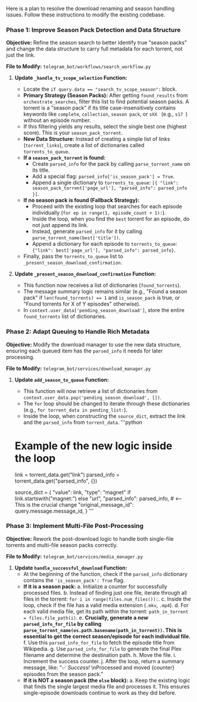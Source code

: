 Here is a plan to resolve the download renaming and season handling issues. Follow these instructions to modify the existing codebase.

### Phase 1: Improve Season Pack Detection and Data Structure

**Objective:** Refine the season search to better identify true "season packs" and change the data structure to carry full metadata for each torrent, not just the link.

**File to Modify:** `telegram_bot/workflows/search_workflow.py`

1.  **Update `_handle_tv_scope_selection` Function:**
    *   Locate the `if query.data == "search_tv_scope_season":` block.
    *   **Primary Strategy (Season Packs):** After getting `found_results` from `orchestrate_searches`, filter this list to find potential season packs. A torrent is a "season pack" if its title case-insensitively contains keywords like `complete`, `collection`, `season pack`, or `sXX ` (e.g., `s17 `) without an episode number.
    *   If this filtering yields any results, select the single best one (highest score). This is your `season_pack_torrent`.
    *   **New Data Structure:** Instead of creating a simple list of links (`torrent_links`), create a list of dictionaries called `torrents_to_queue`.
    *   **If a `season_pack_torrent` is found:**
        *   Create `parsed_info` for the pack by calling `parse_torrent_name` on its title.
        *   Add a special flag: `parsed_info['is_season_pack'] = True`.
        *   Append a single dictionary to `torrents_to_queue`: `[{ "link": season_pack_torrent['page_url'], "parsed_info": parsed_info }]`.
    *   **If no season pack is found (Fallback Strategy):**
        *   Proceed with the existing loop that searches for each episode individually (`for ep in range(1, episode_count + 1):`).
        *   Inside the loop, when you find the `best` torrent for an episode, do not just append its link.
        *   Instead, generate `parsed_info` for it by calling `parse_torrent_name(best['title'])`.
        *   Append a dictionary for each episode to `torrents_to_queue`: `{"link": best['page_url'], "parsed_info": parsed_info}`.
    *   Finally, pass the `torrents_to_queue` list to `_present_season_download_confirmation`.

2.  **Update `_present_season_download_confirmation` Function:**
    *   This function now receives a list of dictionaries (`found_torrents`).
    *   The message summary logic remains similar (e.g., "Found a season pack" if `len(found_torrents) == 1` and `is_season_pack` is true, or "Found torrents for X of Y episodes" otherwise).
    *   In `context.user_data['pending_season_download']`, store the entire `found_torrents` list of dictionaries.

### Phase 2: Adapt Queuing to Handle Rich Metadata

**Objective:** Modify the download manager to use the new data structure, ensuring each queued item has the `parsed_info` it needs for later processing.

**File to Modify:** `telegram_bot/services/download_manager.py`

1.  **Update `add_season_to_queue` Function:**
    *   This function will now retrieve a list of dictionaries from `context.user_data.pop('pending_season_download', [])`.
    *   The `for` loop should be changed to iterate through these dictionaries (e.g., `for torrent_data in pending_list:`).
    *   Inside the loop, when constructing the `source_dict`, extract the link and the `parsed_info` from `torrent_data`.
    '''python
    # Example of the new logic inside the loop
    link = torrent_data.get("link")
    parsed_info = torrent_data.get("parsed_info", {})

    source_dict = {
        "value": link,
        "type": "magnet" if link.startswith("magnet:") else "url",
        "parsed_info": parsed_info,  # <-- This is the crucial change
        "original_message_id": query.message.message_id,
    }
    '''

### Phase 3: Implement Multi-File Post-Processing

**Objective:** Rework the post-download logic to handle both single-file torrents and multi-file season packs correctly.

**File to Modify:** `telegram_bot/services/media_manager.py`

1.  **Update `handle_successful_download` Function:**
    *   At the beginning of the function, check if the `parsed_info` dictionary contains the `'is_season_pack': True` flag.
    *   **If it is a season pack:**
        a. Initialize a counter for successfully processed files.
        b. Instead of finding just one file, iterate through all files in the torrent: `for i in range(files.num_files()):`.
        c. Inside the loop, check if the file has a valid media extension (`.mkv`, `.mp4`).
        d. For each valid media file, get its path within the torrent: `path_in_torrent = files.file_path(i)`.
        e. **Crucially, generate a *new* `parsed_info_for_file` by calling `parse_torrent_name(os.path.basename(path_in_torrent))`. This is essential to get the correct season/episode for each individual file.**
        f. Use this `parsed_info_for_file` to fetch the episode title from Wikipedia.
        g. Use `parsed_info_for_file` to generate the final Plex filename and determine the destination path.
        h. Move the file.
        i. Increment the success counter.
        j. After the loop, return a summary message, like: "✅ *Success\!* \nProcessed and moved {counter} episodes from the season pack."
    *   **If it is NOT a season pack (the `else` block):**
        a. Keep the existing logic that finds the single largest media file and processes it. This ensures single-episode downloads continue to work as they did before.
